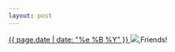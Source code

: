 ```yaml
---
layout: post
---
```


<p>
  <a href="/426">
    <time>{{ page.date | date: "%e %B %Y" }}</time>
    <img src="https://s3.amazonaws.com/life.aaronjgreenberg.com/426.jpg">
  </a>
  Friends!
</p>
